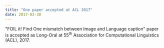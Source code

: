 ```yaml
---
title: "One paper accepted at ACL 2017"
date: 2017-03-30
---
```


<!--more-->
"FOIL it! Find One mismatch between Image and Language caption" paper is accepted as Long-Oral at 55<sup>th</sup> Association for Computational Linguistics (ACL), 2017. 
